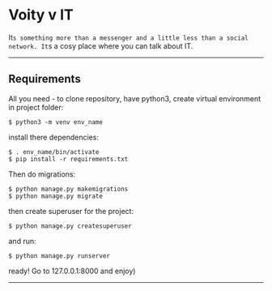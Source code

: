 Voity v IT
=======
It`s something more than a messenger and a little less than a social network. It`s a cosy place where you can talk about IT.
<hr>

Requirements
------------

All you need - to clone repository, have python3, create virtual environment in project folder:

    $ python3 -m venv env_name

install there dependencies:

    $ . env_name/bin/activate
    $ pip install -r requirements.txt

Then do migrations:

    $ python manage.py makemigrations
    $ python manage.py migrate

then create superuser for the project:

    $ python manage.py createsuperuser

and run:

    $ python manage.py runserver

ready! Go to 127.0.0.1:8000 and enjoy)
<hr>
